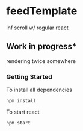 # feedTemplate
inf scroll w/ regular react

## Work in progress*
rendering twice somewhere

### Getting Started
To install all dependencies
```
npm install
```
To start react
```
npm start
```
